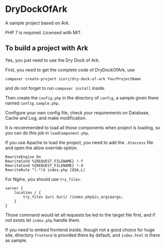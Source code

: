 # DryDockOfArk

A sample project based on Ark.

PHP 7 is required. Licensed with MIT.

## To build a project with Ark

Yes, you just need to use the Dry Dock of Ark.

First, you need to get the complete code of DryDockOfArk, use 

    composer create-project sinri/dry-dock-of-ark YourProjectName
    
and do not forget to run `composer install` inside.
    
Then create the `config.php` in the directory of `config`, a sample given there named `config.sample.php`.

Configure your own config file, check your requirements on Database, Cache and Log, and make modification.

It is recommended to load all those components when project is loading, so you can do this job in `loadComponent.php`.

If you use Apache to load the project, you need to add the `.htaccess` file and open the allow override option.

```apacheconfig
RewriteEngine On
RewriteCond %{REQUEST_FILENAME} !-f
RewriteCond %{REQUEST_FILENAME} !-d
RewriteRule ^(.*)$ index.php [QSA,L]
```

For Nginx, you should use `try_files`.

```
server {
    location / {
        try_files $uri $uri/ /index.php$is_args$args;
    }
}
```

Those command would let all requests be led to the target file first, and if not exists let `index.php` handle them.

If you need to embed frontend inside, though not a good choice for huge site, directory `frontend` is provided there by default, 
and `index.html` is there as sample.

